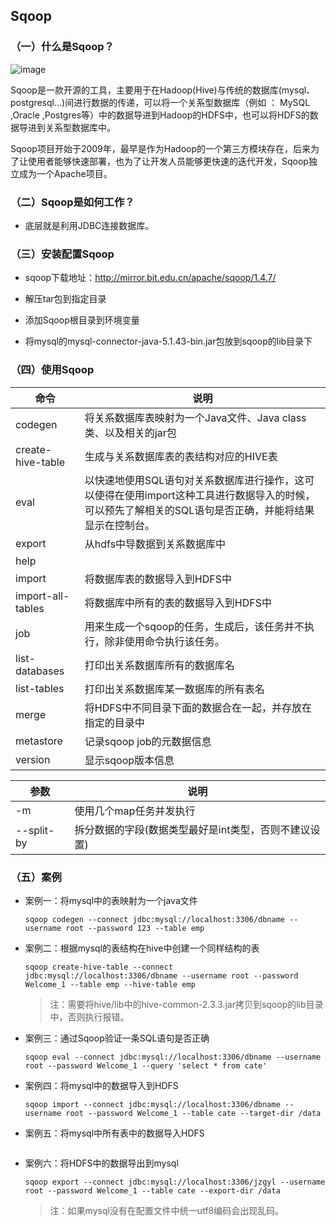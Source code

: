 ## Sqoop

### （一）什么是Sqoop？

![image](https://github.com/MrQuJL/hadoop-guide/blob/master/15-Sqoop/imgs/sqoop-logo.png)

Sqoop是一款开源的工具，主要用于在Hadoop(Hive)与传统的数据库(mysql、postgresql...)间进行数据的传递，可以将一个关系型数据库（例如 ： MySQL ,Oracle ,Postgres等）中的数据导进到Hadoop的HDFS中，也可以将HDFS的数据导进到关系型数据库中。

Sqoop项目开始于2009年，最早是作为Hadoop的一个第三方模块存在，后来为了让使用者能够快速部署，也为了让开发人员能够更快速的迭代开发，Sqoop独立成为一个Apache项目。

### （二）Sqoop是如何工作？

* 底层就是利用JDBC连接数据库。

### （三）安装配置Sqoop

* sqoop下载地址：http://mirror.bit.edu.cn/apache/sqoop/1.4.7/

* 解压tar包到指定目录

* 添加Sqoop根目录到环境变量

* 将mysql的mysql-connector-java-5.1.43-bin.jar包放到sqoop的lib目录下

### （四）使用Sqoop

命令 | 说明
---|---
codegen | 将关系数据库表映射为一个Java文件、Java class类、以及相关的jar包
create-hive-table | 生成与关系数据库表的表结构对应的HIVE表
eval | 以快速地使用SQL语句对关系数据库进行操作，这可以使得在使用import这种工具进行数据导入的时候，可以预先了解相关的SQL语句是否正确，并能将结果显示在控制台。
export | 从hdfs中导数据到关系数据库中
help | 
import | 将数据库表的数据导入到HDFS中
import-all-tables | 将数据库中所有的表的数据导入到HDFS中
job | 用来生成一个sqoop的任务，生成后，该任务并不执行，除非使用命令执行该任务。
list-databases | 打印出关系数据库所有的数据库名
list-tables | 打印出关系数据库某一数据库的所有表名
merge | 将HDFS中不同目录下面的数据合在一起，并存放在指定的目录中
metastore | 记录sqoop job的元数据信息
version | 显示sqoop版本信息

参数 | 说明
---|---
-m | 使用几个map任务并发执行
--split-by | 拆分数据的字段(数据类型最好是int类型，否则不建议设置)

### （五）案例

* 案例一：将mysql中的表映射为一个java文件

	```shell
	sqoop codegen --connect jdbc:mysql://localhost:3306/dbname --username root --password 123 --table emp
	```

* 案例二：根据mysql的表结构在hive中创建一个同样结构的表

	```shell
	sqoop create-hive-table --connect jdbc:mysql://localhost:3306/dbname --username root --password Welcome_1 --table emp --hive-table emp
	```

	> 注：需要将hive/lib中的hive-common-2.3.3.jar拷贝到sqoop的lib目录中，否则执行报错。

* 案例三：通过Sqoop验证一条SQL语句是否正确

	```shell
	sqoop eval --connect jdbc:mysql://localhost:3306/dbname --username root --password Welcome_1 --query 'select * from cate'
	```

* 案例四：将mysql中的数据导入到HDFS

	```shell
	sqoop import --connect jdbc:mysql://localhost:3306/dbname --username root --password Welcome_1 --table cate --target-dir /data
	```

* 案例五：将mysql中所有表中的数据导入HDFS

```shell

```
	
* 案例六：将HDFS中的数据导出到mysql

	```shell
	sqoop export --connect jdbc:mysql://localhost:3306/jzgyl --username root --password Welcome_1 --table cate --export-dir /data
	```

	> 注：如果mysql没有在配置文件中统一utf8编码会出现乱码。

















